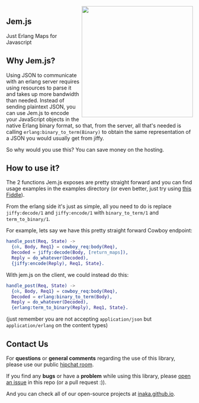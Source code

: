 <img src="http://i.imgur.com/6apYjTN.gif" align="right" style="float:right" height="300" />

## Jem.js

Just Erlang Maps for Javascript

## Why Jem.js?

Using JSON to communicate with an erlang server requires using resources to parse it and takes up more bandwidth than needed. Instead of sending plaintext JSON, you can use Jem.js to encode your JavaScript objects in the native Erlang binary format, so that, from the server, all that's needed is calling ``erlang:binary_to_term(Binary)`` to obtain the same representation of a JSON you would usually get from jiffy.

So why would you use this? You can save money on the hosting.

## How to use it?

The 2 functions Jem.js exposes are pretty straight forward and you can find usage examples in the examples directory (or even better, just try using [this Fiddle](https://jsfiddle.net/kefvsuyo/)).

From the erlang side it's just as simple, all you need to do is replace ``jiffy:decode/1`` and ``jiffy:encode/1`` with ``binary_to_term/1`` and ``term_to_binary/1``.

For example, lets say we have this pretty straight forward Cowboy endpoint:

``` erlang
handle_post(Req, State) ->
  {ok, Body, Req1} = cowboy_req:body(Req),
  Decoded = jiffy:decode(Body, [return_maps]),
  Reply = do_whatever(Decoded),
  {jiffy:encode(Reply), Req1, State}.
```

With jem.js on the client, we could instead do this:

``` erlang
handle_post(Req, State) ->
  {ok, Body, Req1} = cowboy_req:body(Req),
  Decoded = erlang:binary_to_term(Body),
  Reply = do_whatever(Decoded),
  {erlang:term_to_binary(Reply), Req1, State}.
```

(just remember you are not accepting ``application/json`` but ``application/erlang`` on the content types)

## Contact Us
For **questions** or **general comments** regarding the use of this library,
please use our public [hipchat room](http://inaka.net/hipchat).

If you find any **bugs** or have a **problem** while using this library, please
[open an issue](https://github.com/inaka/jem.js/issues/new) in this repo
(or a pull request :)).

And you can check all of our open-source projects at [inaka.github.io](http://inaka.github.io).
